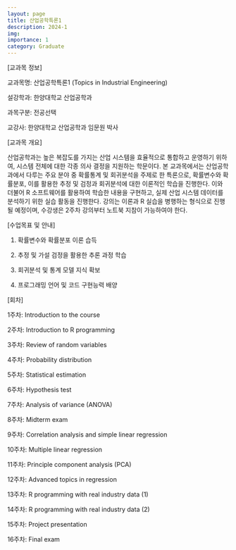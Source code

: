 ```yaml
---
layout: page
title: 산업공학특론1
description: 2024-1
img: 
importance: 1
category: Graduate
---
```


[교과목 정보]
 
교과목명: 산업공학특론1 (Topics in Industrial Engineering)

설강학과: 한양대학교 산업공학과

과목구분: 전공선택

교강사: 한양대학교 산업공학과 임문원 박사



[교과목 개요]

산업공학과는 높은 복잡도를 가지는 산업 시스템을 효율적으로 통합하고 운영하기 위하여, 시스템 전체에 대한 각종 의사 결정을 지원하는 학문이다.
본 교과목에서는 산업공학과에서 다루는 주요 분야 중 확률통계 및 회귀분석을 주제로 한 특론으로, 확률변수와 확률분포, 이를 활용한 추정 및 검정과 회귀분석에 대한 이론적인 학습을 진행한다. 
이와 더불어 R 소프트웨어를 활용하여 학습한 내용을 구현하고, 실제 산업 시스템 데이터를 분석하기 위한 실습 활동을 진행한다. 
강의는 이론과 R 실습을 병행하는 형식으로 진행될 예정이며, 수강생은 2주차 강의부터 노트북 지참이 가능하여야 한다.


[수업목표 및 안내]

1. 확률변수와 확률분포 이론 습득

2. 추정 및 가설 검정을 활용한 추론 과정 학습

3. 회귀분석 및 통계 모델 지식 확보

4. 프로그래밍 언어 및 코드 구현능력 배양



[회차]

1주차: Introduction to the course

2주차: Introduction to R programming

3주차: Review of random variables

4주차: Probability distribution

5주차: Statistical estimation

6주차: Hypothesis test

7주차: Analysis of variance (ANOVA)

8주차: Midterm exam

9주차: Correlation analysis and simple linear regression

10주차: Multiple linear regression

11주차: Principle component analysis (PCA)

12주차: Advanced topics in regression

13주차: R programming with real industry data (1)

14주차: R programming with real industry data (2)

15주차: Project presentation

16주차: Final exam

